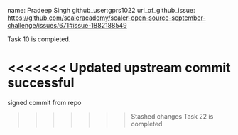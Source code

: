 name: Pradeep Singh
github_user:gprs1022
url_of_github_issue: https://github.com/scaleracademy/scaler-open-source-september-challenge/issues/671#issue-1882188549

Task 10 is completed.

<<<<<<< Updated upstream
commit successful
=======
signed commit from repo
>>>>>>> Stashed changes
Task 22 is completed